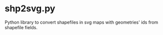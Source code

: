 # shp2svg.py
Python library to convert shapefiles in svg maps with geometries' ids from shapefile fields.
